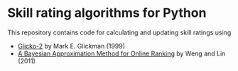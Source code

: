 # Skill rating algorithms for Python

This repository contains code for calculating and updating skill ratings using

- [Glicko-2](http://www.glicko.net/glicko/glicko2.pdf) by Mark E. Glickman (1999)
- [A Bayesian Approximation Method for Online Ranking](http://jmlr.csail.mit.edu/papers/volume12/weng11a/weng11a.pdf) by Weng and Lin (2011)
